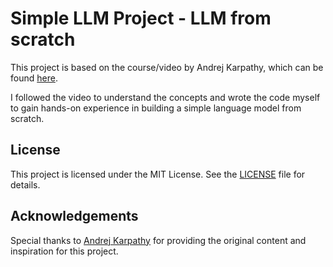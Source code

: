 # Simple LLM Project - LLM from scratch

This project is based on the course/video by Andrej Karpathy, which can be found [here](https://www.youtube.com/watch?v=kCc8FmEb1nY&t=4463s).

I followed the video to understand the concepts and wrote the code myself to gain hands-on experience in building a simple language model from scratch.

## License

This project is licensed under the MIT License. See the [LICENSE](LICENSE) file for details.

## Acknowledgements

Special thanks to [Andrej Karpathy](https://github.com/karpathy) for providing the original content and inspiration for this project.
